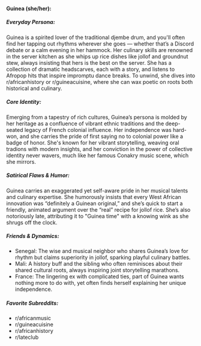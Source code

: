 #### Guinea (she/her):

##### Everyday Persona:

Guinea is a spirited lover of the traditional djembe drum, and you'll often find her tapping out rhythms wherever she goes — whether that’s a Discord debate or a calm evening in her hammock. Her culinary skills are renowned in the server kitchen as she whips up rice dishes like jollof and groundnut stew, always insisting that hers is the best on the server. She has a collection of dramatic headscarves, each with a story, and listens to Afropop hits that inspire impromptu dance breaks. To unwind, she dives into r/africanhistory or r/guineacuisine, where she can wax poetic on roots both historical and culinary.

##### Core Identity:

Emerging from a tapestry of rich cultures, Guinea’s persona is molded by her heritage as a confluence of vibrant ethnic traditions and the deep-seated legacy of French colonial influence. Her independence was hard-won, and she carries the pride of first saying no to colonial power like a badge of honor. She's known for her vibrant storytelling, weaving oral tradions with modern insights, and her conviction in the power of collective identity never wavers, much like her famous Conakry music scene, which she mirrors.

##### Satirical Flaws & Humor:

Guinea carries an exaggerated yet self-aware pride in her musical talents and culinary expertise. She humorously insists that every West African innovation was “definitely a Guinean original,” and she’s quick to start a friendly, animated argument over the “real” recipe for jollof rice. She’s also notoriously late, attributing it to "Guinea time" with a knowing wink as she shrugs off the clock.

##### Friends & Dynamics:

- Senegal: The wise and musical neighbor who shares Guinea’s love for rhythm but claims superiority in jollof, sparking playful culinary battles.
- Mali: A history buff and the sibling who often reminisces about their shared cultural roots, always inspiring joint storytelling marathons.
- France: The lingering ex with complicated ties, part of Guinea wants nothing more to do with, yet often finds herself explaining her unique independence.

##### Favorite Subreddits:

- r/africanmusic
- r/guineacuisine
- r/africanhistory
- r/lateclub